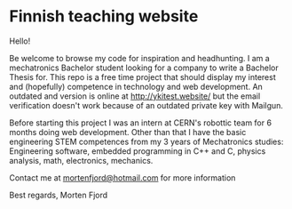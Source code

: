 # Finnish teaching website

Hello!

Be welcome to browse my code for inspiration and headhunting.
I am a mechatronics Bachelor student looking for a company to write a Bachelor Thesis for.
This repo is a free time project that should display my interest and (hopefully) competence in technology and web development. 
An outdated and version is online at http://ykitest.website/ but the email verification doesn't work because of an outdated private key with Mailgun.

Before starting this project I was an intern at CERN's robottic team for 6 months doing web development.
Other than that I have the basic engineering STEM competences from my 3 years of Mechatronics studies: Engineering software, embedded programming in C++ and C, physics analysis, math, electronics, mechanics.

Contact me at   mortenfjord@hotmail.com   for more information

Best regards,
Morten Fjord

